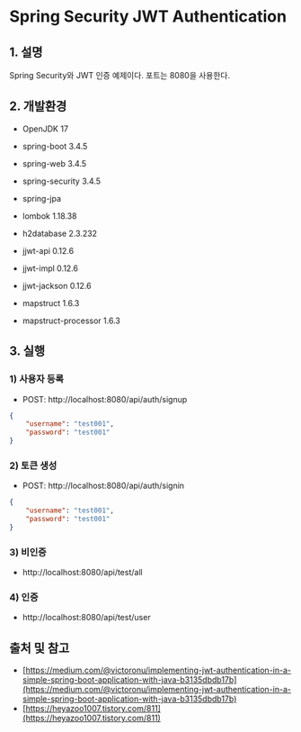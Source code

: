 # Spring Security JWT Authentication

## 1. 설명
Spring Security와 JWT 인증 예제이다. 포트는 8080을 사용한다.

## 2. 개발환경

* OpenJDK 17

* spring-boot 3.4.5

* spring-web 3.4.5

* spring-security 3.4.5

* spring-jpa

* lombok 1.18.38

* h2database 2.3.232

* jjwt-api 0.12.6

* jjwt-impl 0.12.6

* jjwt-jackson 0.12.6

* mapstruct 1.6.3

* mapstruct-processor 1.6.3

## 3. 실행

### 1) 사용자 등록

* POST: http://localhost:8080/api/auth/signup

```json
{
	"username": "test001",
	"password": "test001"
} 
```

### 2) 토큰 생성

* POST: http://localhost:8080/api/auth/signin

```json
{
	"username": "test001",
	"password": "test001"
} 
```

### 3) 비인증

* http://localhost:8080/api/test/all

### 4) 인증

* http://localhost:8080/api/test/user

## 출처 및 참고
* [https://medium.com/@victoronu/implementing-jwt-authentication-in-a-simple-spring-boot-application-with-java-b3135dbdb17b](https://medium.com/@victoronu/implementing-jwt-authentication-in-a-simple-spring-boot-application-with-java-b3135dbdb17b)
* [https://heyazoo1007.tistory.com/811](https://heyazoo1007.tistory.com/811)

